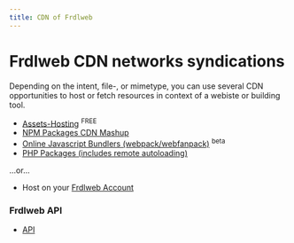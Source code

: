 ```yaml
---
title: CDN of Frdlweb
---
```


# Frdlweb CDN networks syndications

Depending on the intent, file-, or mimetype, you can use several CDN opportunities to host or fetch resources in context of a webiste or building tool.

+ [Assets-Hosting](asset-blob) <sup class="language-plaintext badge badge-success">FREE</sup>
+ [NPM Packages CDN Mashup](npm)
+ [Online Javascript Bundlers (webpack/webfanpack)](webpack) <sup class="language-plaintext badge badge-warning">beta</sup>
+ [PHP Packages (includes remote autoloading)](php)

...or...

+ Host on your [Frdlweb Account](https://frdl.ws)



### Frdlweb API

+ [API](https://apps.api.frdl.de/)

